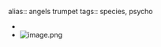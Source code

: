 alias:: angels trumpet
tags:: species, psycho

-
- ![image.png](https://peach-geographical-bat-397.mypinata.cloud/ipfs/QmWTnaFGbEBVenMkQLXMnJ3mp3hCTbA88ouXjKQcAxMrAr)